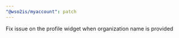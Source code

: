 ```yaml
---
"@wso2is/myaccount": patch
---
```


Fix issue on the profile widget when organization name is provided
